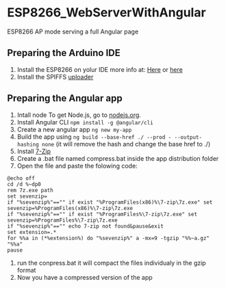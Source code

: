 # ESP8266_WebServerWithAngular
ESP8266 AP mode serving a full Angular page 

## Preparing the Arduino IDE
1. Install the ESP8266 on yolur IDE more info at: [Here](https://github.com/esp8266/Arduino) or [here](https://learn.sparkfun.com/tutorials/esp8266-thing-hookup-guide/installing-the-esp8266-arduino-addon )
1. Install the SPIFFS [uploader](https://github.com/esp8266/arduino-esp8266fs-plugin)

## Preparing the Angular app
1. Intall node To get Node.js, go to [nodejs.org](nodejs.org).
1. Install Angular CLI ```npm install -g @angular/cli```
1. Create a new angular app  ```ng new my-app```
1. Build the app using ```ng build --base-href ./ --prod - --output-hashing none``` (it will remove the hash and change the base href to ./)
1. Install [7-Zip](https://www.7-zip.org/)
1. Create a .bat file named compress.bat inside the app distribution folder
1. Open the file and paste the folowing code: 
```
@echo off
cd /d %~dp0
rem 7z.exe path
set sevenzip=
if "%sevenzip%"=="" if exist "%ProgramFiles(x86)%\7-zip\7z.exe" set sevenzip=%ProgramFiles(x86)%\7-zip\7z.exe
if "%sevenzip%"=="" if exist "%ProgramFiles%\7-zip\7z.exe" set sevenzip=%ProgramFiles%\7-zip\7z.exe
if "%sevenzip%"=="" echo 7-zip not found&pause&exit
set extension=.*
for %%a in (*%extension%) do "%sevenzip%" a -mx=9 -tgzip "%%~a.gz" "%%a"
pause
```
1. run the conpress.bat it will compact the files individualy in the gzip format
1. Now you have a compressed version of the app 



